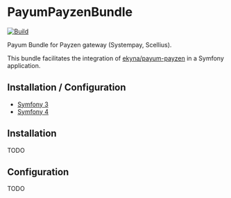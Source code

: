 PayumPayzenBundle
===

[![Build](https://github.com/ekyna/PayumPayzenBundle/actions/workflows/build.yml/badge.svg?branch=master)](https://github.com/ekyna/PayumPayzenBundle/actions/workflows/build.yml)

Payum Bundle for Payzen gateway (Systempay, Scellius).

This bundle facilitates the integration of [ekyna/payum-payzen](https://github.com/ekyna/PayumPayzen) in a Symfony application.

## Installation / Configuration

* [Symfony 3](https://github.com/ekyna/PayumPayzenBundle/blob/master/doc/symfony3.md)
* [Symfony 4](https://github.com/ekyna/PayumPayzenBundle/blob/master/doc/symfony4.md)

## Installation

TODO

## Configuration

TODO
